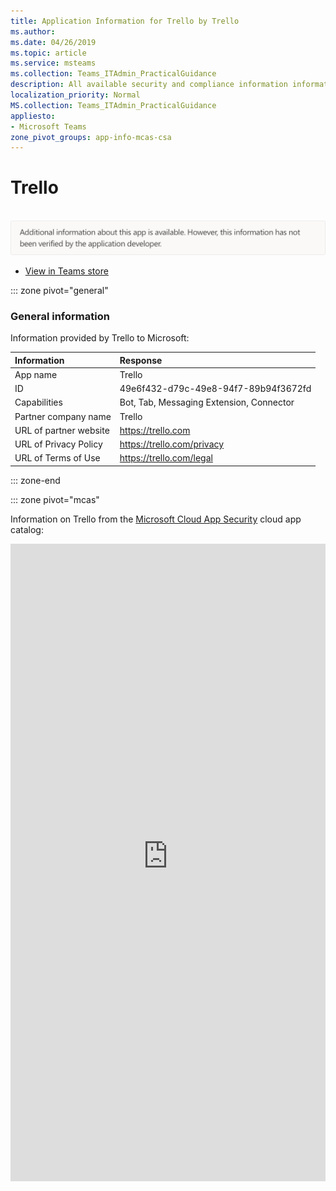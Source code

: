 ```yaml
---
title: Application Information for Trello by Trello
ms.author: 
ms.date: 04/26/2019
ms.topic: article
ms.service: msteams
ms.collection: Teams_ITAdmin_PracticalGuidance
description: All available security and compliance information information for Trello, its data handling policies, its Microsoft Cloud App Security app catalog information, and security/compliance information in the CSA STAR registry.
localization_priority: Normal
MS.collection: Teams_ITAdmin_PracticalGuidance
appliesto:
- Microsoft Teams
zone_pivot_groups: app-info-mcas-csa
---
```

# Trello

<br/><img alt="Non-attested image" src="./images/unattested.png" width="650"/>

* <a href="https://teams.microsoft.com/l/app/49e6f432-d79c-49e8-94f7-89b94f3672fd" target="_blank">View in Teams store</a>

::: zone pivot="general"

### General information

Information provided by Trello to Microsoft:

| **Information** | **Response** |
|:----------------|:-------------|
| App name | Trello |
| ID | 49e6f432-d79c-49e8-94f7-89b94f3672fd |
| Capabilities | Bot, Tab, Messaging Extension, Connector |
| Partner company name | Trello |
| URL of partner website | <https://trello.com> |
| URL of Privacy Policy | <https://trello.com/privacy> |
| URL of Terms of Use | <https://trello.com/legal> |

::: zone-end


::: zone pivot="mcas"

Information on Trello from the [Microsoft Cloud App Security](https://www.microsoft.com/en-us/enterprise-mobility-security/cloud-app-security) cloud app catalog:

<iframe height='1020' title='Microsoft Cloud App Security Information' src='https://3ca685143b5b46b4b0e5266dadf2e97c.codepen.website/#/dashboard/12114' frameborder='no'  style='width: 100%;'>

<a href="https://3ca685143b5b46b4b0e5266dadf2e97c.codepen.website/#/dashboard/12114" target="_blank">View in a new tab</a>

::: zone-end

::: zone pivot="csa"

### CSA STAR information

[Cloud Security Alliance](https://cloudsecurityalliance.org/about/) is a not-for-profit organization dedicated to defining and raising awareness of best practices to help ensure a secure cloud computing environment. The CSA maintains the [Security, Trust & Assurance Registry (STAR)](https://cloudsecurityalliance.org/star/), a free, publicly-accessible registry where cloud-based providers can publish information on security, privacy, and compliance practices. The STAR registry contains three levels of assurance: self-assessment, 3rd-party audit, and continuous monitoring. More information on assurance levels can be found [here](https://cloudsecurityalliance.org/star/#_overview).

> [!NOTE]
> This information is self-reported by Trello and directly submitted to and retrieved from CSA STAR. Microsoft is not responsible for the accuracy of this information.

<iframe height='798' scrolling='yes' title='Microsoft Teams App Information: CSA STAR' src='https://66eac45ba2a0418f9cfa290fcad4072b.codepen.website/#/details/495/Trello' frameborder='no' style='width: 100%;'>

::: zone-end
